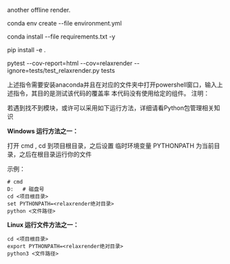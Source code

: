 another offline render.


conda env create --file environment.yml

conda install --file requirements.txt -y

pip install -e .

pytest --cov-report=html --cov=relaxrender --ignore=tests/test_relaxrender.py tests


上述指令需要安装anaconda并且在对应的文件夹中打开powershell窗口，输入上述指令，其目的是测试该代码的覆盖率
本代码没有使用给定的组件。
注明：

若遇到找不到模块，或许可以采用如下运行方法，详细请看Python包管理相关知识

**Windows 运行方法之一：**

打开 cmd , cd 到项目根目录，之后设置 临时环境变量 PYTHONPATH 为当前目录，之后在根目录运行你的文件


示例：

```
# cmd
D:   # 磁盘号
cd <项目根目录>
set PYTHONPATH=<relaxrender绝对目录>
python <文件路径>
```

**Linux 运行文件方法之一：**

```
cd <项目根目录>
export PYTHONPATH=<relaxrender绝对目录>
python3 <文件路径>
```


